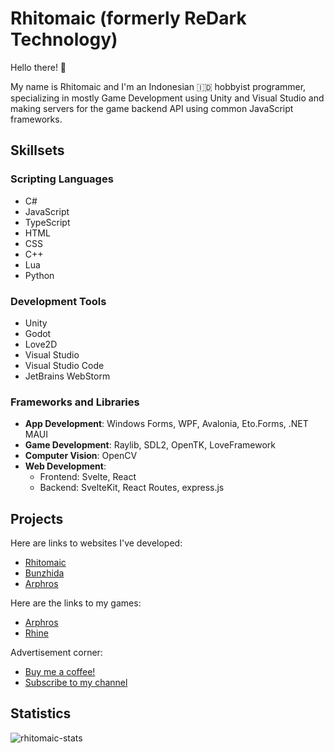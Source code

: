 # Rhitomaic (formerly ReDark Technology)
 Hello there! 👋
 
 My name is Rhitomaic and I'm an Indonesian 🇮🇩 hobbyist programmer, specializing in mostly Game Development using Unity and Visual Studio and making servers for the game backend API using common JavaScript frameworks.

## Skillsets
### Scripting Languages
- C#
- JavaScript
- TypeScript
- HTML
- CSS
- C++
- Lua
- Python

### Development Tools
- Unity
- Godot
- Love2D
- Visual Studio
- Visual Studio Code
- JetBrains WebStorm

### Frameworks and Libraries
- **App Development**: Windows Forms, WPF, Avalonia, Eto.Forms, .NET MAUI
- **Game Development**: Raylib, SDL2, OpenTK, LoveFramework
- **Computer Vision**: OpenCV
- **Web Development**:
  - Frontend: Svelte, React
  - Backend: SvelteKit, React Routes, express.js

## Projects
 Here are links to websites I've developed:
 - [Rhitomaic](https://rhitomaic.vercel.app/)
 - [Bunzhida](https://bunzhida.vercel.app/)
 - [Arphros](https://arphros.kjn.in.th/)

 Here are the links to my games:
 - [Arphros](https://arphros.kjn.in.th/)
 - [Rhine](https://gamejolt.com/games/rhine/801760)
 
 Advertisement corner:
 - [Buy me a coffee!](https://ko-fi.com/rhitomaic)
 - [Subscribe to my channel](https://www.youtube.com/@rhitomaic)

## Statistics
![rhitomaic-stats](https://github-readme-stats.vercel.app/api?username=Rhitomaic&show_icons=true&theme=gotham)


